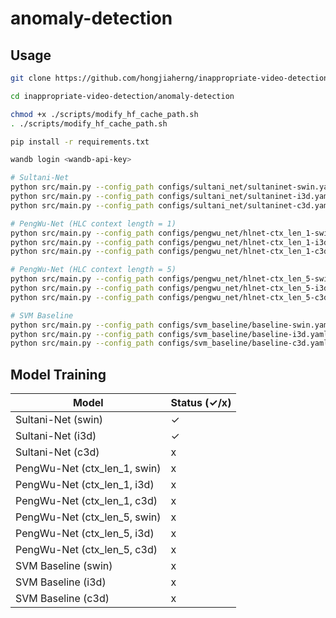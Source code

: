 # anomaly-detection

## Usage

```bash
git clone https://github.com/hongjiaherng/inappropriate-video-detection.git

cd inappropriate-video-detection/anomaly-detection

chmod +x ./scripts/modify_hf_cache_path.sh
. ./scripts/modify_hf_cache_path.sh

pip install -r requirements.txt

wandb login <wandb-api-key>

# Sultani-Net
python src/main.py --config_path configs/sultani_net/sultaninet-swin.yaml sultani_net
python src/main.py --config_path configs/sultani_net/sultaninet-i3d.yaml sultani_net
python src/main.py --config_path configs/sultani_net/sultaninet-c3d.yaml sultani_net

# PengWu-Net (HLC context length = 1)
python src/main.py --config_path configs/pengwu_net/hlnet-ctx_len_1-swin.yaml pengwu_net
python src/main.py --config_path configs/pengwu_net/hlnet-ctx_len_1-i3d.yaml pengwu_net
python src/main.py --config_path configs/pengwu_net/hlnet-ctx_len_1-c3d.yaml pengwu_net

# PengWu-Net (HLC context length = 5)
python src/main.py --config_path configs/pengwu_net/hlnet-ctx_len_5-swin.yaml pengwu_net
python src/main.py --config_path configs/pengwu_net/hlnet-ctx_len_5-i3d.yaml pengwu_net
python src/main.py --config_path configs/pengwu_net/hlnet-ctx_len_5-c3d.yaml pengwu_net

# SVM Baseline
python src/main.py --config_path configs/svm_baseline/baseline-swin.yaml svm_baseline
python src/main.py --config_path configs/svm_baseline/baseline-i3d.yaml svm_baseline
python src/main.py --config_path configs/svm_baseline/baseline-c3d.yaml svm_baseline

```

## Model Training

| Model                        | Status (✓/x) |
| ---------------------------- | ------------ |
| Sultani-Net (swin)           | ✓            |
| Sultani-Net (i3d)            | ✓            |
| Sultani-Net (c3d)            | x            |
| PengWu-Net (ctx_len_1, swin) | x            |
| PengWu-Net (ctx_len_1, i3d)  | x            |
| PengWu-Net (ctx_len_1, c3d)  | x            |
| PengWu-Net (ctx_len_5, swin) | x            |
| PengWu-Net (ctx_len_5, i3d)  | x            |
| PengWu-Net (ctx_len_5, c3d)  | x            |
| SVM Baseline (swin)          | x            |
| SVM Baseline (i3d)           | x            |
| SVM Baseline (c3d)           | x            |
